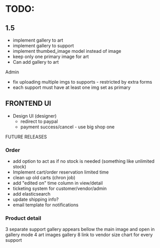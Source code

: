 # TODO:

## 1.5
- implement gallery to art
- implement gallery to support
- implement thumbed_image model instead of image
- keep only one primary image for art
- Can add gallery to art

Admin
- fix uploading multiple imgs to supports - restricted by extra forms
- each support must have at least one img set as primary

## FRONTEND UI
- Design UI (designer)
    - redirect to paypal
    - payment success/cancel - use big shop one

FUTURE RELEASES

### Order
- add option to act as if no stock is needed (something like unlimited stock)
- Implement cart/order reservation limited time
- clean up old carts (chron job)
- add "edited on" time column in view/detail
- ticketing system for customer/vendor/admin
- add elasticsearch
- update shipping info?
- email template for notifications

### Product detail
3 separate support gallery appears bellow the main image and open in gallery mode
4 art images gallery
8 link to vendor size chart for every support



